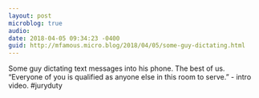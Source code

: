 ```yaml
---
layout: post
microblog: true
audio: 
date: 2018-04-05 09:34:23 -0400
guid: http://mfamous.micro.blog/2018/04/05/some-guy-dictating.html
---
```

Some guy dictating text messages into his phone. The best of us. “Everyone of you is qualified as anyone else in this room to serve.” - intro video. #juryduty

